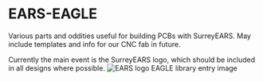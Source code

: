 # EARS-EAGLE
Various parts and oddities useful for building PCBs with SurreyEARS. May include templates and info for our CNC fab in future.

Currently the main event is the SurreyEARS logo, which should be included in all designs where possible.
![EARS logo EAGLE library entry image](http://i.imgur.com/yyadIki.png)
